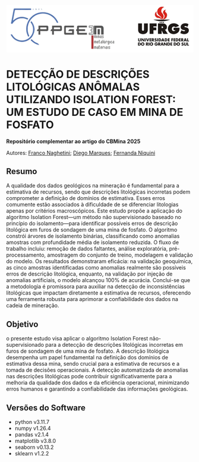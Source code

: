 <div style="text-align:center;">
    <img src="img/PPGE3M_UFRGS_logo.png" alt="Logo PPGE3M-UFRGS" width="600px">
</div>

# DETECÇÃO DE DESCRIÇÕES LITOLÓGICAS ANÔMALAS UTILIZANDO ISOLATION FOREST: UM ESTUDO DE CASO EM MINA DE FOSFATO

**Repositório complementar ao artigo do CBMina 2025**

Autores: [Franco Naghetini](www.linkedin.com/in/fnaghetini); [Diego Marques](https://www.linkedin.com/in/diego-machado-marques-7336852b/); [Fernanda Niquini](https://www.linkedin.com/in/fernanda-gontijo-fernandes-niquini-0a6a7698/)

## Resumo
A qualidade dos dados geológicos na mineração é fundamental para a estimativa de recursos, sendo que descrições litológicas incorretas podem comprometer a definição de domínios de estimativa. Esses erros comumente estão associados à dificuldade de se diferenciar litologias apenas por critérios macroscópicos. Este estudo propõe a aplicação do algoritmo Isolation Forest—um método não supervisionado baseado no princípio do isolamento—para identificar possíveis erros de descrição litológica em furos de sondagem de uma mina de fosfato. O algoritmo constrói árvores de isolamento binárias, classificando como anomalias amostras com profundidade média de isolamento reduzida. O fluxo de trabalho incluiu: remoção de dados faltantes, análise exploratória, pré-processamento, amostragem do conjunto de treino, modelagem e validação do modelo. Os resultados demonstraram eficácia: na 
validação geoquímica, as cinco amostras identificadas como anomalias realmente são possíveis erros de descrição litológica, enquanto, na validação por injeção de anomalias artificiais, o modelo alcançou 100% de acurácia. Conclui-se que a metodologia é promissora para auxiliar na detecção de inconsistências litológicas que impactam diretamente a estimativa de recursos, oferecendo uma ferramenta robusta para aprimorar a confiabilidade dos dados na cadeia de mineração.

## Objetivo
o presente estudo visa aplicar o algoritmo Isolation Forest não-supervisionado para a detecção de descrições litológicas incorretas em furos de sondagem de uma mina de fosfato. A descrição litológica desempenha um papel fundamental na definição dos domínios de estimativa dessa mina, sendo crucial para a estimativa de recursos e a tomada de decisões operacionais. A detecção automatizada de anomalias nas descrições litológicas pode contribuir significativamente para a melhoria da qualidade dos dados e da eficiência operacional, minimizando erros humanos e garantindo a confiabilidade das informações geológicas.

## Versões do Software
- python v3.11.7
- numpy v1.26.4
- pandas v2.1.4
- matplotlib v3.8.0
- seaborn v0.13.2
- sklearn v1.2.2
